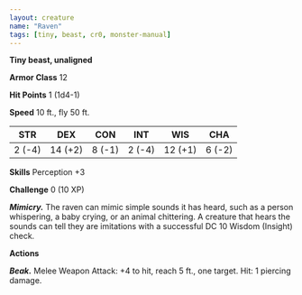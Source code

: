 ```yaml
---
layout: creature
name: "Raven"
tags: [tiny, beast, cr0, monster-manual]
---
```


**Tiny beast, unaligned**

**Armor Class** 12

**Hit Points** 1 (1d4-1)

**Speed** 10 ft., fly 50 ft.

|   STR   |   DEX   |   CON   |   INT   |   WIS   |   CHA   |
|:-----:|:-----:|:-----:|:-----:|:-----:|:-----:|
| 2 (-4) | 14 (+2) | 8 (-1) | 2 (-4) | 12 (+1) | 6 (-2) |

**Skills** Perception +3

**Challenge** 0 (10 XP)

***Mimicry.*** The raven can mimic simple sounds it has heard, such as a person whispering, a baby crying, or an animal chittering. A creature that hears the sounds can tell they are imitations with a successful DC 10 Wisdom (Insight) check.

**Actions**

***Beak.*** Melee Weapon Attack: +4 to hit, reach 5 ft., one target. Hit: 1 piercing damage.

